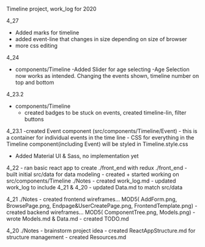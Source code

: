 Timeline project, work_log for 2020 

4_27
  - Added marks for timeline
  - added event-line that changes in size depending on size of browser
  - more css editing 

4_24
  - components/Timeline
    -Added Slider for age selecting
    -Age Selection now works as intended. Changing the events shown, timeline number on top and bottom
     <!--! Add marks for the timeline(DONE) & align event with each mark  -->

4_23.2
  - components/Timeline
    - created badges to be stuck on events, created timeline-lin, filter buttons 
  <!-- ! need to figure out how to bring details up to the front. -->
  <!-- ! group buttons together, major/minor, personal, world/country/city -->


4_23.1
  -created Event component (src/components/Timeline/Event)
    - this is a container for individual events in the time line
    - CSS for everything in the Timeline component(including Event) will be styled in Timeline.style.css
  - Added Material UI & Sass, no implementation yet


4_22
    - ran basic react app to create ./front_end with redux
    ./front_end
        - built initial src/data for data modeling
        - created + started working on src/components/Timeline
    ./Notes
      - created work_log.md
        - updated work_log to include 4_21 & 4_20
      - updated Data.md to match src/data

4_21
    ./Notes
      - created frontend wireframes... MOD5( AddForm.png, BrowsePage.png, Endpage&UserCreatePage.png, FrontendTemplate.png)
      - created backend wireframes... MOD5( ComponentTree.png, Models.png)
      - wrote Models.md & Data.md
      - created TODO.md

4_20
    ./Notes
      - brainstorm project idea
      - created ReactAppStructure.md for structure management
      - created Resources.md